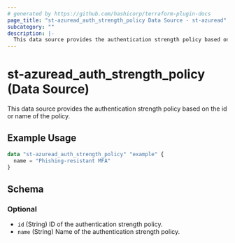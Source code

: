 ```yaml
---
# generated by https://github.com/hashicorp/terraform-plugin-docs
page_title: "st-azuread_auth_strength_policy Data Source - st-azuread"
subcategory: ""
description: |-
  This data source provides the authentication strength policy based on the id or name of the policy.
---
```


# st-azuread_auth_strength_policy (Data Source)

This data source provides the authentication strength policy based on the id or name of the policy.

## Example Usage

```terraform
data "st-azuread_auth_strength_policy" "example" {
  name = "Phishing-resistant MFA"
}
```

<!-- schema generated by tfplugindocs -->
## Schema

### Optional

- `id` (String) ID of the authentication strength policy.
- `name` (String) Name of the authentication strength policy.
